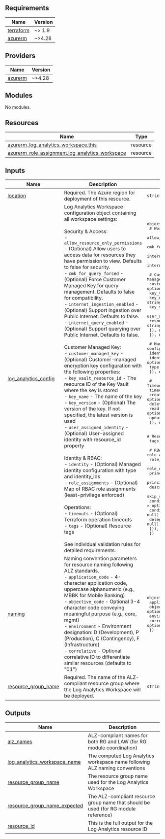 <!-- BEGIN_TF_DOCS -->
## Requirements

| Name | Version |
|------|---------|
| <a name="requirement_terraform"></a> [terraform](#requirement\_terraform) | ~> 1.9 |
| <a name="requirement_azurerm"></a> [azurerm](#requirement\_azurerm) | ~>4.28 |

## Providers

| Name | Version |
|------|---------|
| <a name="provider_azurerm"></a> [azurerm](#provider\_azurerm) | ~>4.28 |

## Modules

No modules.

## Resources

| Name | Type |
|------|------|
| [azurerm_log_analytics_workspace.this](https://registry.terraform.io/providers/hashicorp/azurerm/latest/docs/resources/log_analytics_workspace) | resource |
| [azurerm_role_assignment.log_analytics_workspace](https://registry.terraform.io/providers/hashicorp/azurerm/latest/docs/resources/role_assignment) | resource |

## Inputs

| Name | Description | Type | Default | Required |
|------|-------------|------|---------|:--------:|
| <a name="input_location"></a> [location](#input\_location) | Required. The Azure region for deployment of this resource. | `string` | n/a | yes |
| <a name="input_log_analytics_config"></a> [log\_analytics\_config](#input\_log\_analytics\_config) | Log Analytics Workspace configuration object containing all workspace settings:<br/><br/>Security & Access:<br/>- `allow_resource_only_permissions` - (Optional) Allow users to access data for resources they have permission to view. Defaults to false for security.<br/>- `cmk_for_query_forced` - (Optional) Force Customer Managed Key for query management. Defaults to false for compatibility.<br/>- `internet_ingestion_enabled` - (Optional) Support ingestion over Public Internet. Defaults to false.<br/>- `internet_query_enabled` - (Optional) Support querying over Public Internet. Defaults to false.<br/><br/>Customer Managed Key:<br/>- `customer_managed_key` - (Optional) Customer-managed encryption key configuration with the following properties:<br/>  - `key_vault_resource_id` - The resource ID of the Key Vault where the key is stored<br/>  - `key_name` - The name of the key<br/>  - `key_version` - (Optional) The version of the key. If not specified, the latest version is used<br/>  - `user_assigned_identity` - (Optional) User-assigned identity with resource\_id property<br/><br/>Identity & RBAC:<br/>- `identity` - (Optional) Managed identity configuration with type and identity\_ids<br/>- `role_assignments` - (Optional) Map of RBAC role assignments (least-privilege enforced)<br/><br/>Operations:<br/>- `timeouts` - (Optional) Terraform operation timeouts<br/>- `tags` - (Optional) Resource tags<br/><br/>See individual validation rules for detailed requirements. | <pre>object({<br/>    # Workspace permissions and security<br/>    allow_resource_only_permissions = optional(bool, false)<br/>    cmk_for_query_forced            = optional(bool, false)<br/>    internet_ingestion_enabled      = optional(bool, false)<br/>    internet_query_enabled          = optional(bool, false)<br/><br/>    # Customer Managed Key configuration<br/>    customer_managed_key = optional(object({<br/>      key_vault_resource_id = string<br/>      key_name              = string<br/>      key_version           = optional(string, null)<br/>      user_assigned_identity = optional(object({<br/>        resource_id = string<br/>      }), null)<br/>    }), null)<br/><br/>    # Managed identity configuration<br/>    identity = optional(object({<br/>      identity_ids = optional(set(string))<br/>      type         = string<br/>    }), null)<br/><br/>    # Timeout configuration<br/>    timeouts = optional(object({<br/>      create = optional(string)<br/>      delete = optional(string)<br/>      read   = optional(string)<br/>      update = optional(string)<br/>    }), null)<br/><br/>    # Resource tags<br/>    tags = optional(map(string), null)<br/><br/>    # RBAC role assignments<br/>    role_assignments = optional(map(object({<br/>      role_definition_id_or_name             = string<br/>      principal_id                           = string<br/>      principal_type                         = string<br/>      description                            = optional(string, null)<br/>      skip_service_principal_aad_check       = optional(bool, false)<br/>      condition                              = optional(string, null)<br/>      condition_version                      = optional(string, null)<br/>      delegated_managed_identity_resource_id = optional(string, null)<br/>    })), {})<br/>  })</pre> | `{}` | no |
| <a name="input_naming"></a> [naming](#input\_naming) | Naming convention parameters for resource naming following ALZ standards.<br/>- `application_code` - 4-character application code, uppercase alphanumeric (e.g., MBBK for Mobile Banking)<br/>- `objective_code` - Optional 3-4 character code conveying meaningful purpose (e.g., core, mgmt)<br/>- `environment` - Environment designation: D (Development), P (Production), C (Contingency), F (Infrastructure)<br/>- `correlative` - Optional correlative ID to differentiate similar resources (defaults to "01") | <pre>object({<br/>    application_code = string<br/>    objective_code   = optional(string, "")<br/>    environment      = string<br/>    correlative      = optional(string, "01")<br/>  })</pre> | n/a | yes |
| <a name="input_resource_group_name"></a> [resource\_group\_name](#input\_resource\_group\_name) | Required. The name of the ALZ-compliant resource group where the Log Analytics Workspace will be deployed. | `string` | n/a | yes |

## Outputs

| Name | Description |
|------|-------------|
| <a name="output_alz_names"></a> [alz\_names](#output\_alz\_names) | ALZ-compliant names for both RG and LAW (for RG module coordination) |
| <a name="output_log_analytics_workspace_name"></a> [log\_analytics\_workspace\_name](#output\_log\_analytics\_workspace\_name) | The computed Log Analytics workspace name following ALZ naming conventions |
| <a name="output_resource_group_name"></a> [resource\_group\_name](#output\_resource\_group\_name) | The resource group name used for the Log Analytics Workspace |
| <a name="output_resource_group_name_expected"></a> [resource\_group\_name\_expected](#output\_resource\_group\_name\_expected) | The ALZ-compliant resource group name that should be used (for RG module reference) |
| <a name="output_resource_id"></a> [resource\_id](#output\_resource\_id) | This is the full output for the Log Analytics resource ID |
<!-- END_TF_DOCS -->